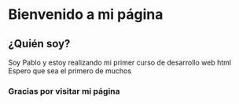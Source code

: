 
# Bienvenido a mi página
## ¿Quién soy? 
Soy Pablo y estoy realizando mi primer curso de desarrollo web html <br>
Espero que sea el primero de muchos

### Gracias por visitar mi página


